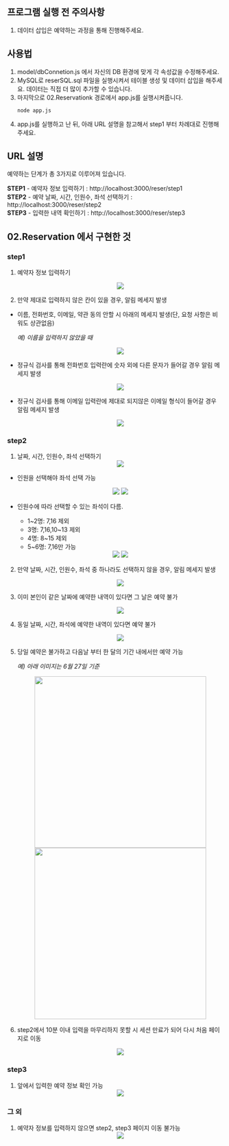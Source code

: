 ## 프로그램 실행 전 주의사항
1. 데이터 삽입은 예약하는 과정을 통해 진행해주세요.

## 사용법
1. model/dbConnetion.js 에서 자신의 DB 환경에 맞게 각 속성값을 수정해주세요.
2. MySQL로 reserSQL.sql 파일을 실행시켜서 테이블 생성 및 데이터 삽입을 해주세요. 데이터는 직접 더 많이 추가할 수 있습니다.
3. 마지막으로 02.Reservationk 경로에서 app.js를 실행시켜줍니다.
   ```
   node app.js
   ```
4. app.js를 실행하고 난 뒤, 아래 URL 설명을 참고해서 step1 부터 차례대로 진행해주세요.   

## URL 설명
예약하는 단계가 총 3가지로 이루어져 있습니다.    

**STEP1** - 예약자 정보 입력하기 : http://localhost:3000/reser/step1       
**STEP2** - 예약 날짜, 시간, 인원수, 좌석 선택하기 : http://localhost:3000/reser/step2     
**STEP3** - 입력한 내역 확인하기 : http://localhost:3000/reser/step3       

## 02.Reservation 에서 구현한 것

### step1
1. 예약자 정보 입력하기
    <div align="center">
      <img src="https://devwebdata2020.s3.ap-northeast-2.amazonaws.com/markdown/reser02/step1/reserinfo.png">
    </div>

2. 만약 제대로 입력하지 않은 칸이 있을 경우, 알림 메세지 발생
  - 이름, 전화번호, 이메일, 약관 동의 안할 시 아래의 메세지 발생(단, 요청 사항은 비워도 상관없음)
  
    *예) 이름을 입력하지 않았을 때*
    <div align="center">
      <img src="https://devwebdata2020.s3.ap-northeast-2.amazonaws.com/markdown/reser02/step1/name.png">
    </div>
  
  - 정규식 검사를 통해 전화번호 입력란에 숫자 외에 다른 문자가 들어갈 경우 알림 메세지 발생
    <div align="center">
      <img src="https://devwebdata2020.s3.ap-northeast-2.amazonaws.com/markdown/reser02/step1/phone.png">
    </div>
  
  - 정규식 검사를 통해 이메일 입력란에 제대로 되지않은 이메일 형식이 들어갈 경우 알림 메세지 발생
    <div align="center">
      <img src="https://devwebdata2020.s3.ap-northeast-2.amazonaws.com/markdown/reser02/step1/email.png">
    </div>

### step2
1. 날짜, 시간, 인원수, 좌석 선택하기
    <div align="center">
      <img src="https://devwebdata2020.s3.ap-northeast-2.amazonaws.com/markdown/reser02/step2/step2.png">
    </div>

  - 인원을 선택해야 좌석 선택 가능
    <div align="center">
      <img src="https://devwebdata2020.s3.ap-northeast-2.amazonaws.com/markdown/reser02/step2/fistpeo1.png">
      <img src="https://devwebdata2020.s3.ap-northeast-2.amazonaws.com/markdown/reser02/step2/fistpeo2.png">
    </div>

  - 인원수에 따라 선택할 수 있는 좌석이 다름.
    - 1~2명: 7,16 제외
    - 3명: 7,16,10~13 제외
    - 4명: 8~15 제외
    - 5~6명: 7,16만 가능
    <div align="center">
      <img src="https://devwebdata2020.s3.ap-northeast-2.amazonaws.com/markdown/reser02/step2/peoplesel1.png">
      <img src="https://devwebdata2020.s3.ap-northeast-2.amazonaws.com/markdown/reser02/step2/peoplesel2.png">
    </div>

2. 만약 날짜, 시간, 인원수, 좌석 중 하나라도 선택하지 않을 경우, 알림 메세지 발생
    <div align="center">
      <img src="https://devwebdata2020.s3.ap-northeast-2.amazonaws.com/markdown/reser02/step2/error.png">
    </div>

3. 이미 본인이 같은 날짜에 예약한 내역이 있다면 그 날은 예약 불가
    <div align="center">
      <img src="https://devwebdata2020.s3.ap-northeast-2.amazonaws.com/markdown/reser02/step2/already.png">
    </div>

4. 동일 날짜, 시간, 좌석에 예약한 내역이 있다면 예약 불가
    <div align="center">
      <img src="https://devwebdata2020.s3.ap-northeast-2.amazonaws.com/markdown/reser02/step2/overlap.png">
    </div>

5. 당일 예약은 불가하고 다음날 부터 한 달의 기간 내에서만 예약 가능

    *예) 아래 이미지는 6월 27일 기준*
    <div align="center">
      <img src="https://devwebdata2020.s3.ap-northeast-2.amazonaws.com/markdown/reser02/step2/cal1.png" width="400px" height="auto">
      <img src="https://devwebdata2020.s3.ap-northeast-2.amazonaws.com/markdown/reser02/step2/cal2.png" width="400px" height="auto">
    </div>
6. step2에서 10분 이내 입력을 마무리하지 못할 시 세션 만료가 되어 다시 처음 페이지로 이동
    <div align="center">
      <img src="https://devwebdata2020.s3.ap-northeast-2.amazonaws.com/markdown/reser02/step2/sessionover.png">
    </div>

### step3
1. 앞에서 입력한 예약 정보 확인 가능
    <div align="center">
      <img src="https://devwebdata2020.s3.ap-northeast-2.amazonaws.com/markdown/reser02/step3/step3.png">
    </div>

### 그 외
1. 예약자 정보를 입력하지 않으면 step2, step3 페이지 이동 불가능
    <div align="center">
      <img src="https://devwebdata2020.s3.ap-northeast-2.amazonaws.com/markdown/reser02/step2/firstinput.png">
    </div>

